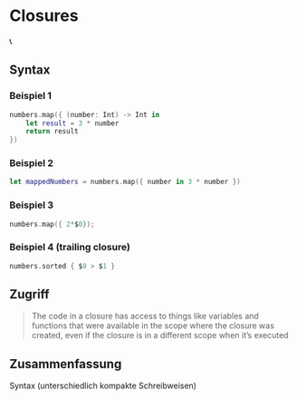 # Closures
📞

## Syntax

### Beispiel 1
```swift
numbers.map({ (number: Int) -> Int in
    let result = 3 * number
    return result
})
```

### Beispiel 2

```swift
let mappedNumbers = numbers.map({ number in 3 * number })
```

### Beispiel 3

```swift
numbers.map({ 2*$0});
```

### Beispiel 4 (trailing closure)
```swift
numbers.sorted { $0 > $1 }
```

## Zugriff

> The code in a closure has access to things like variables and functions that were available in the scope where the closure was created, even if the closure is in a different scope when it’s executed

## Zusammenfassung
Syntax (unterschiedlich kompakte Schreibweisen)